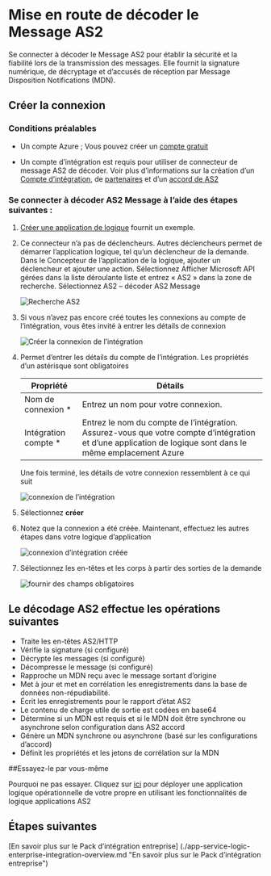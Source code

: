<properties 
    pageTitle="En savoir plus sur Enterprise Integration Pack décoder AS2 Message Connctor | Service d’application Microsoft Azure | Microsoft Azure" 
    description="Apprenez à utiliser les partenaires avec les applications Enterprise Integration Pack et logique" 
    services="logic-apps" 
    documentationCenter=".net,nodejs,java"
    authors="padmavc" 
    manager="erikre" 
    editor=""/>

<tags 
    ms.service="logic-apps" 
    ms.workload="integration" 
    ms.tgt_pltfrm="na" 
    ms.devlang="na" 
    ms.topic="article" 
    ms.date="08/15/2016" 
    ms.author="padmavc"/>

# <a name="get-started-with-decode-as2-message"></a>Mise en route de décoder le Message AS2

Se connecter à décoder le Message AS2 pour établir la sécurité et la fiabilité lors de la transmission des messages. Elle fournit la signature numérique, de décryptage et d’accusés de réception par Message Disposition Notifications (MDN).

## <a name="create-the-connection"></a>Créer la connexion

### <a name="prerequisites"></a>Conditions préalables

* Un compte Azure ; Vous pouvez créer un [compte gratuit](https://azure.microsoft.com/free)

* Un compte d’intégration est requis pour utiliser de connecteur de message AS2 de décoder. Voir plus d’informations sur la création d’un [Compte d’intégration](./app-service-logic-enterprise-integration-create-integration-account.md), de [partenaires](./app-service-logic-enterprise-integration-partners.md) et d’un [accord de AS2](./app-service-logic-enterprise-integration-as2.md)

### <a name="connect-to-decode-as2-message-using-the-following-steps"></a>Se connecter à décoder AS2 Message à l’aide des étapes suivantes :

1. [Créer une application de logique](./app-service-logic-create-a-logic-app.md) fournit un exemple.

2. Ce connecteur n’a pas de déclencheurs. Autres déclencheurs permet de démarrer l’application logique, tel qu’un déclencheur de la demande.  Dans le Concepteur de l’application de la logique, ajouter un déclencheur et ajouter une action.  Sélectionnez Afficher Microsoft API gérées dans la liste déroulante liste et entrez « AS2 » dans la zone de recherche.  Sélectionnez AS2 – décoder AS2 Message

    ![Recherche AS2](./media/app-service-logic-enterprise-integration-AS2connector/as2decodeimage1.png)

3. Si vous n’avez pas encore créé toutes les connexions au compte de l’intégration, vous êtes invité à entrer les détails de connexion

    ![Créer la connexion de l’intégration](./media/app-service-logic-enterprise-integration-AS2connector/as2decodeimage2.png)

4. Permet d’entrer les détails du compte de l’intégration.  Les propriétés d’un astérisque sont obligatoires

  	| Propriété   | Détails |
  	| --------   | ------- |
  	| Nom de connexion *    | Entrez un nom pour votre connexion. |
  	| Intégration compte * | Entrez le nom du compte de l’intégration. Assurez-vous que votre compte d’intégration et d’une application de logique sont dans le même emplacement Azure |

    Une fois terminé, les détails de votre connexion ressemblent à ce qui suit

    ![connexion de l’intégration](./media/app-service-logic-enterprise-integration-AS2connector/as2decodeimage3.png)

5. Sélectionnez **créer**
    
6. Notez que la connexion a été créée.  Maintenant, effectuez les autres étapes dans votre logique d’application

    ![connexion d’intégration créée](./media/app-service-logic-enterprise-integration-AS2connector/as2decodeimage4.png) 

7. Sélectionnez les en-têtes et les corps à partir des sorties de la demande

    ![fournir des champs obligatoires](./media/app-service-logic-enterprise-integration-AS2connector/as2decodeimage5.png) 

## <a name="the-as2-decode-does-the-following"></a>Le décodage AS2 effectue les opérations suivantes

* Traite les en-têtes AS2/HTTP
* Vérifie la signature (si configuré)
* Décrypte les messages (si configuré)
* Décompresse le message (si configuré)
* Rapproche un MDN reçu avec le message sortant d’origine
* Met à jour et met en corrélation les enregistrements dans la base de données non-répudiabilité.
* Écrit les enregistrements pour le rapport d’état AS2
* Le contenu de charge utile de sortie est codées en base64
* Détermine si un MDN est requis et si le MDN doit être synchrone ou asynchrone selon configuration dans AS2 accord
* Génère un MDN synchrone ou asynchrone (basé sur les configurations d’accord)
* Définit les propriétés et les jetons de corrélation sur la MDN

##<a name="try-it-for-yourself"></a>Essayez-le par vous-même

Pourquoi ne pas essayer. Cliquez sur [ici](https://azure.microsoft.com/documentation/templates/201-logic-app-as2-send-receive/) pour déployer une application logique opérationnelle de votre propre en utilisant les fonctionnalités de logique applications AS2 

## <a name="next-steps"></a>Étapes suivantes

[En savoir plus sur le Pack d’intégration entreprise] (./app-service-logic-enterprise-integration-overview.md "En savoir plus sur le Pack d’intégration entreprise") 
